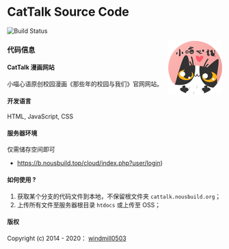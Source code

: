 # CatTalk Source Code


![Build Status](https://travis-ci.org/typelift/Swiftz.svg?branch=master)

<img src='favicon.png' align='right' alt='SA Logo'>

### 代码信息

#### CatTalk 漫画网站

小喵心语原创校园漫画《那些年的校园与我们》官网网站。

#### 开发语言

HTML, JavaScript, CSS

#### 服务器环境

仅需储存空间即可

- https://b.nousbuild.top/cloud/index.php?user/login)

#### 如何使用 ?

1. 获取某个分支的代码文件到本地，不保留根文件夹 `cattalk.nousbuild.org`；
2. 上传所有文件至服务器根目录 `htdocs` 或上传至 OSS；

#### 版权

Copyright (c) 2014 - 2020： [windmill0503](https://github.com/windmill0503)
